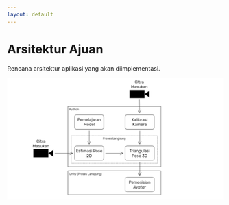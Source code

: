 ```yaml
---
layout: default
---
```

# Arsitektur Ajuan

Rencana arsitektur aplikasi yang akan diimplementasi.

<img src="/Arsitektur.drawio.png" class="h-100 rounded shadow mx-auto" />

<div class="abs-br m-8 flex gap-2 text-sm opacity-50">
  <SlideCurrentNo />
</div>
